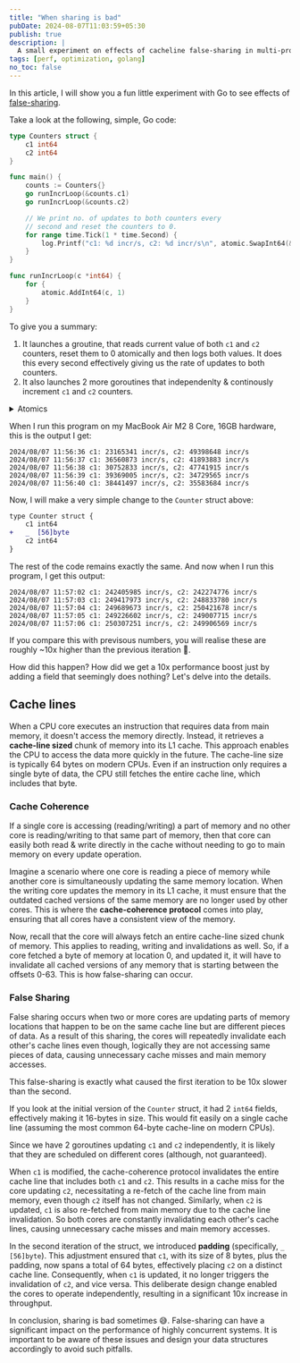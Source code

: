 ```yaml
---
title: "When sharing is bad"
pubDate: 2024-08-07T11:03:59+05:30
publish: true
description: |
  A small experiment on effects of cacheline false-sharing in multi-processor systems.
tags: [perf, optimization, golang]
no_toc: false
---
```


In this article, I will show you a fun little experiment with Go to see effects of [false-sharing](https://en.wikipedia.org/wiki/False_sharing#Multiprocessor_CPU_caches). 

Take a look at the following, simple, Go code:

```go
type Counters struct {
	c1 int64
	c2 int64
}

func main() {
	counts := Counters{}
	go runIncrLoop(&counts.c1)
	go runIncrLoop(&counts.c2)

	// We print no. of updates to both counters every
	// second and reset the counters to 0.
	for range time.Tick(1 * time.Second) {
		log.Printf("c1: %d incr/s, c2: %d incr/s\n", atomic.SwapInt64(&counts.c1, 0), atomic.SwapInt64(&counts.c2, 0))
	}
}

func runIncrLoop(c *int64) {
	for {
		atomic.AddInt64(c, 1)
	}
}
```

To give you a summary:

1. It launches a groutine, that reads current value of both `c1` and `c2` counters, reset them to 0 atomically and then logs both values. It does this every second effectively giving us the rate of updates to both counters.
2. It also launches 2 more goroutines that independenlty & continously increment `c1` and `c2` counters.

<details>
<summary>Atomics</summary>
 We are using `atomic.AddInt64` and `atomic.SwapInt64` functions to ensure that the counters are updated atomically. This is needed because we are updating the counters from multiple goroutines concurrently.
</details>

When I run this program on my MacBook Air M2 8 Core, 16GB hardware, this is the output I get:

```
2024/08/07 11:56:36 c1: 23165341 incr/s, c2: 49398648 incr/s
2024/08/07 11:56:37 c1: 36560873 incr/s, c2: 41893883 incr/s
2024/08/07 11:56:38 c1: 30752833 incr/s, c2: 47741915 incr/s
2024/08/07 11:56:39 c1: 39369005 incr/s, c2: 34729565 incr/s
2024/08/07 11:56:40 c1: 38441497 incr/s, c2: 35583684 incr/s
```

Now, I will make a very simple change to the `Counter` struct above:

```diff
type Counter struct {
	c1 int64
+   _  [56]byte
	c2 int64
}
```
The rest of the code remains exactly the same. And now when I run this program, I get this output:

```
2024/08/07 11:57:02 c1: 242405985 incr/s, c2: 242274776 incr/s
2024/08/07 11:57:03 c1: 249417973 incr/s, c2: 248833780 incr/s
2024/08/07 11:57:04 c1: 249689673 incr/s, c2: 250421678 incr/s
2024/08/07 11:57:05 c1: 249226602 incr/s, c2: 249007715 incr/s
2024/08/07 11:57:06 c1: 250307251 incr/s, c2: 249906569 incr/s
```

If you compare this with previsous numbers, you will realise these are roughly ~10x higher than the previous iteration 🤯. 

How did this happen? How did we get a 10x performance boost just by adding a field that seemingly does nothing? Let's delve into the details.

## Cache lines

When a CPU core executes an instruction that requires data from main memory, it doesn't access the memory directly. Instead, it retrieves a **cache-line sized** chunk of memory into its L1 cache. This approach enables the CPU to access the data more quickly in the future. The cache-line size is typically 64 bytes on modern CPUs. Even if an instruction only requires a single byte of data, the CPU still fetches the entire cache line, which includes that byte.

### Cache Coherence

If a single core is accessing (reading/writing) a part of memory and no other core is reading/writing to that same part of memory, then that core can easily both read & write directly in the cache without needing to go to main memory on every update operation.

Imagine a scenario where one core is reading a piece of memory while another core is simultaneously updating the same memory location. When the writing core updates the memory in its L1 cache, it must ensure that the outdated cached versions of the same memory are no longer used by other cores. This is where the **cache-coherence protocol** comes into play, ensuring that all cores have a consistent view of the memory.

Now, recall that the core will always fetch an entire cache-line sized chunk of memory. This applies to reading, writing and invalidations as well. So, if a core fetched a byte of memory at location 0, and updated it, it will have to invalidate all cached versions of any memory that is starting between the offsets 0-63. This is how false-sharing can occur.

### False Sharing

False sharing occurs when two or more cores are updating parts of memory locations that happen to be on the same cache line but are different pieces of data. As a result of this sharing, the cores will repeatedly invalidate each other's cache lines even though, logically they are not accessing same pieces of data, causing unnecessary cache misses and main memory accesses.

This false-sharing is exactly what caused the first iteration to be 10x slower than the second.

If you look at the initial version of the `Counter` struct, it had 2 `int64` fields, effectively making it 16-bytes in size. This would fit easily on a single cache line (assuming the most common 64-byte cache-line on modern CPUs). 

Since we have 2 goroutines updating `c1` and `c2` independently, it is likely that they are scheduled on different cores (although, not guaranteed). 

When `c1` is modified, the cache-coherence protocol invalidates the entire cache line that includes both `c1` and `c2`. This results in a cache miss for the core updating `c2`, necessitating a re-fetch of the cache line from main memory, even though `c2` itself has not changed. Similarly, when `c2` is updated, `c1` is also re-fetched from main memory due to the cache line invalidation. So both cores are constantly invalidating each other's cache lines, causing unnecessary cache misses and main memory accesses.

In the second iteration of the struct, we introduced **padding** (specifically, `_    [56]byte`). This adjustment ensured that `c1`, with its size of 8 bytes, plus the padding, now spans a total of 64 bytes, effectively placing `c2` on a distinct cache line. Consequently, when `c1` is updated, it no longer triggers the invalidation of `c2`, and vice versa.
This deliberate design change enabled the cores to operate independently, resulting in a significant 10x increase in throughput.

In conclusion, sharing is bad sometimes 😅. False-sharing can have a significant impact on the performance of highly concurrent systems. It is important to be aware of these issues and design your data structures accordingly to avoid such pitfalls.
